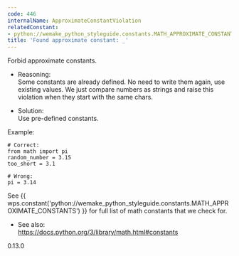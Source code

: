 ```yaml
---
code: 446
internalName: ApproximateConstantViolation
relatedConstant:
- python://wemake_python_styleguide.constants.MATH_APPROXIMATE_CONSTANTS
title: 'Found approximate constant: _'
---
```


Forbid approximate constants.

  - Reasoning:  
    Some constants are already defined. No need to write them again, use
    existing values. We just compare numbers as strings and raise this
    violation when they start with the same chars.

  - Solution:  
    Use pre-defined constants.

Example:

    # Correct:
    from math import pi
    random_number = 3.15
    too_short = 3.1
    
    # Wrong:
    pi = 3.14

See {{ wps.constant('python://wemake_python_styleguide.constants.MATH_APPROXIMATE_CONSTANTS') }}
for full list of math constants that we check for.

  - See also:  
    <https://docs.python.org/3/library/math.html#constants>

<div class="versionadded">

0.13.0

</div>